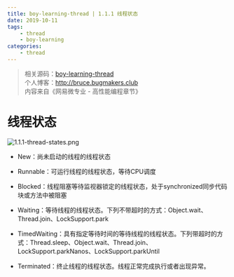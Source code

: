 ```yaml
---
title: boy-learning-thread | 1.1.1 线程状态
date: 2019-10-11
tags: 
    - thread
    - boy-learning
categories: 
    - thread
---
```

<!-- more -->
> 相关源码：[boy-learning-thread](https://github.com/BruceOuyang/boy-learning-thread)   
> 个人博客：http://bruce.bugmakers.club  
> 内容来自《网易微专业 - 高性能编程章节》

# 线程状态

![1.1.1-thread-states.png](https://upload-images.jianshu.io/upload_images/5792176-0f147c0603468f74.png?imageMogr2/auto-orient/strip%7CimageView2/2/w/1240)

* New：尚未启动的线程的线程状态

* Runnable：可运行线程的线程状态，等待CPU调度

* Blocked：线程阻塞等待监视器锁定的线程状态，处于synchronized同步代码块或方法中被阻塞

* Waiting：等待线程的线程状态。下列不带超时的方式：Object.wait、Thread.join、LockSupport.park

* TimedWaiting：具有指定等待时间的等待线程的线程状态。下列带超时的方式：Thread.sleep、Object.wait、Thread.join、LockSupport.parkNanos、LockSupport.parkUntil

* Terminated：终止线程的线程状态。线程正常完成执行或者出现异常。